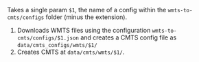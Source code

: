 Takes a single param `$1`, the name of a config within the `wmts-to-cmts/configs` folder (minus the extension).

1. Downloads WMTS files using the configuration `wmts-to-cmts/configs/$1.json` and creates a CMTS config file as `data/cmts_configs/wmts/$1/`
2. Creates CMTS at `data/cmts/wmts/$1/`.
